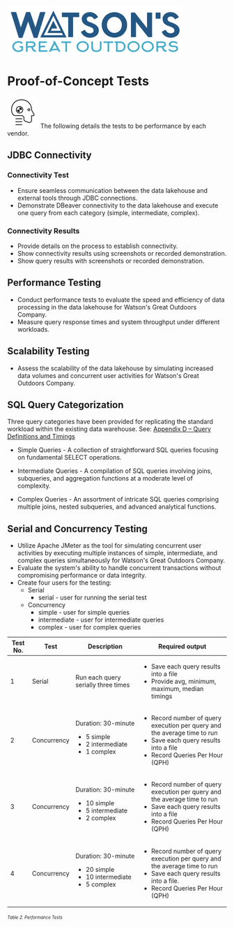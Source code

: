 ![Watsons](wxd-images/watsons-go-logo-small.png)

# Proof-of-Concept Tests

![Watsons](wxd-images/poc-crashdummy.png)
The following details the tests to be performance by each vendor.

## JDBC Connectivity
### Connectivity Test
* Ensure seamless communication between the data lakehouse and external tools through JDBC connections.
* Demonstrate DBeaver connectivity to the data lakehouse and execute one query from each category (simple, intermediate, complex).

### Connectivity Results
* Provide details on the process to establish connectivity.
* Show connectivity results using screenshots or recorded demonstration.
* Show query results with screenshots or recorded demonstration.

## Performance Testing

* Conduct performance tests to evaluate the speed and efficiency of data processing in the data lakehouse for Watson's Great Outdoors Company.
* Measure query response times and system throughput under different workloads.

## Scalability Testing

* Assess the scalability of the data lakehouse by simulating increased data volumes and concurrent user activities for Watson's Great Outdoors Company.

## SQL Query Categorization

Three query categories have been provided for replicating the standard workload within the existing data warehouse. See: [Appendix D – Query Definitions and Timings](watsons-queries.md)

* Simple Queries - A collection of straightforward SQL queries focusing on fundamental SELECT operations.

* Intermediate Queries - A compilation of SQL queries involving joins, subqueries, and aggregation functions at a moderate level of complexity.

* Complex Queries - An assortment of intricate SQL queries comprising multiple joins, nested subqueries, and advanced analytical functions.

## Serial and Concurrency Testing

* Utilize Apache JMeter as the tool for simulating concurrent user activities by executing multiple instances of simple, intermediate, and complex queries simultaneously for Watson's Great Outdoors Company.
* Evaluate the system's ability to handle concurrent transactions without compromising performance or data integrity.
* Create four users for the testing:
    * Serial
        * serial - user for running the serial test
    * Concurrency
        * simple - user for simple queries
        * intermediate - user for intermediate queries
        * complex - user for complex queries

| Test No.|Test|Description|Required output
|---------|----|-----------|---------------|
|1|Serial|Run each query serially three times|<ul><li>Save each query results into a file</li><li>Provide avg, minimum, maximum, median timings</li></ul>
|2|Concurrency|Duration: 30-minute <p><ul><li>5 simple</li><li>2 intermediate</li><li>1 complex</li></ul>|<ul><li>Record number of query execution per query and the average time to run</li><li>Save each query results into a file</li><li>Record Queries Per Hour (QPH)</li></ul>
|3|Concurrency|Duration: 30-minute<p><ul><li>10 simple</li><li>5 intermediate</li><li>2 complex</li></ul>|<ul><li>Record number of query execution per query and the average time to run</li><li>Save each query results into a file</li><li>Record Queries Per Hour (QPH)</li></ul>
|4|Concurrency|Duration: 30-minute<p><ul><li>20 simple</li><li>10 intermediate</li><li>5 complex</ul>|<ul><li>Record number of query execution per query and the average time to run</li><li>Save each query results into a file.</il><li>Record Queries Per Hour (QPH)</li></ul>

<sub><sup>*Table 2. Performance Tests*</sup></sub>

